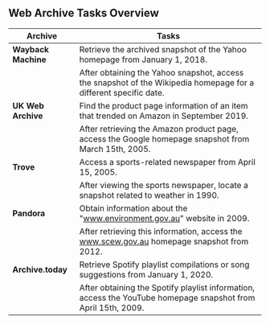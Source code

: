 <!-- ## Website Tasks Overview

| Web Archives     | Task 1                                                                                                              | Task 2                                                                                                                                       |
|------------------|---------------------------------------------------------------------------------------------------------------------|----------------------------------------------------------------------------------------------------------------------------------------------|
| Wayback Machine  | Find and access the archived snapshot or memento of the Yahoo homepage layout from January 1, 2018.                 | Locate and access a snapshot or memento of the Wikipedia homepage for a different specific date after retrieving the Yahoo homepage snapshot. |
| UK Web Archive   | Retrieve precise product page information of an item that trended on Amazon in September 2019.                     | Locate and access a snapshot or memento of the Google homepage on March 15th, 2005 after retrieving the Amazon product page snapshot.        |
| Trove            | Visit a sports-related newspaper from April 15, 2005.                                                               | Locate and access a snapshot or memento related to weather in 1990 after retrieving the sports-related newspaper snapshot.                    |
| Pandora          | Get information or descriptions of the "www.environment.gov.au" website in 2009.                                   | Locate and access a snapshot or memento of the www.scew.gov.au homepage for the year 2012 after retrieving information about the "www.environment.gov.au" website. |
| Archive.today    | Retrieve playlist compilations or song suggestions from a certain date on Spotify (e.g., browse the "Top 50 Hits" playlist on January 1, 2020). | Locate and access a snapshot or memento of the YouTube homepage on April 15th, 2009 after retrieving Spotify playlist information.          |
-->

## Web Archive Tasks Overview

| Archive          | Tasks                                                                                                              |
|------------------|--------------------------------------------------------------------------------------------------------------------|
| **Wayback Machine** | Retrieve the archived snapshot of the Yahoo homepage from January 1, 2018.                                     |
|                  | After obtaining the Yahoo snapshot, access the snapshot of the Wikipedia homepage for a different specific date. |
| **UK Web Archive**   | Find the product page information of an item that trended on Amazon in September 2019.                          |
|                  | After retrieving the Amazon product page, access the Google homepage snapshot from March 15th, 2005.               |
| **Trove**           | Access a sports-related newspaper from April 15, 2005.                                                          |
|                  | After viewing the sports newspaper, locate a snapshot related to weather in 1990.                                  |
| **Pandora**         | Obtain information about the "www.environment.gov.au" website in 2009.                                          |
|                  | After retrieving this information, access the www.scew.gov.au homepage snapshot from 2012.                         |
| **Archive.today**    | Retrieve Spotify playlist compilations or song suggestions from January 1, 2020.                                |
|                  | After obtaining the Spotify playlist information, access the YouTube homepage snapshot from April 15th, 2009.      |

